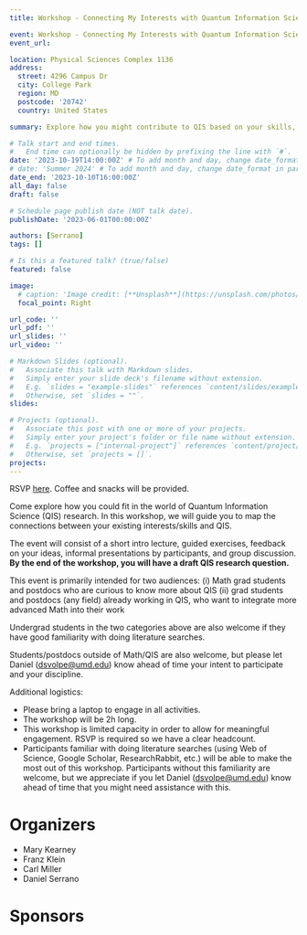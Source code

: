 ```yaml
---
title: Workshop - Connecting My Interests with Quantum Information Science

event: Workshop - Connecting My Interests with Quantum Information Science
event_url: 

location: Physical Sciences Complex 1136
address:
  street: 4296 Campus Dr
  city: College Park
  region: MD
  postcode: '20742'
  country: United States

summary: Explore how you might contribute to QIS based on your skills, interests and knowledge.

# Talk start and end times.
#   End time can optionally be hidden by prefixing the line with `#`.
date: '2023-10-19T14:00:00Z' # To add month and day, change date_format in params.yaml
# date: 'Summer 2024' # To add month and day, change date_format in params.yaml
date_end: '2023-10-10T16:00:00Z'
all_day: false
draft: false

# Schedule page publish date (NOT talk date).
publishDate: '2023-06-01T00:00:00Z'

authors: [Serrano]
tags: []

# Is this a featured talk? (true/false)
featured: false

image:
  # caption: 'Image credit: [**Unsplash**](https://unsplash.com/photos/bzdhc5b3Bxs)'
  focal_point: Right

url_code: ''
url_pdf: ''
url_slides: ''
url_video: ''

# Markdown Slides (optional).
#   Associate this talk with Markdown slides.
#   Simply enter your slide deck's filename without extension.
#   E.g. `slides = "example-slides"` references `content/slides/example-slides.md`.
#   Otherwise, set `slides = ""`.
slides:

# Projects (optional).
#   Associate this post with one or more of your projects.
#   Simply enter your project's folder or file name without extension.
#   E.g. `projects = ["internal-project"]` references `content/project/deep-learning/index.md`.
#   Otherwise, set `projects = []`.
projects:
---
```


RSVP [here](https://forms.gle/jYUa1v1NPN5VPyQs5). Coffee and snacks will be provided.

Come explore how you could fit in the world of Quantum Information Science (QIS) research. In this workshop, we will guide you to map the connections between your existing interests/skills and QIS.

The event will consist of a short intro lecture, guided exercises, feedback on your ideas, informal presentations by participants, and group discussion. __By the end of the workshop, you will have a draft QIS research question.__

This event is primarily intended for two audiences:
(i) Math grad students and postdocs who are curious to know more about QIS
(ii) grad students and postdocs (any field) already working in QIS, who want to integrate more advanced Math into their work

Undergrad students in the two categories above are also welcome if they have good familiarity with doing literature searches.

Students/postdocs outside of Math/QIS are also welcome, but please let Daniel (<dsvolpe@umd.edu>) know ahead of time your intent to participate and your discipline.

Additional logistics:
- Please bring a laptop to engage in all activities.
- The workshop will be 2h long.
- This workshop is limited capacity in order to allow for meaningful engagement. RSVP is required so we have a clear headcount.
- Participants familiar with doing literature searches (using Web of Science, Google Scholar, ResearchRabbit, etc.) will be able to make the most out of this workshop. Participants without this familiarity are welcome, but we appreciate if you let Daniel (<dsvolpe@umd.edu>) know ahead of time that you might need assistance with this.


# Organizers

- Mary Kearney
- Franz Klein
- Carl Miller
- Daniel Serrano

# Sponsors
